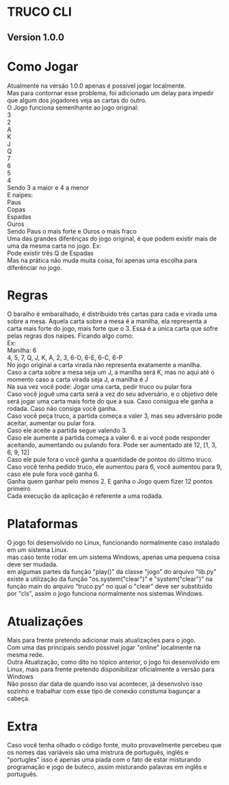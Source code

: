 # TRUCO CLI
## Version 1.0.0

# Como Jogar
Atualmente na versão 1.0.0 apenas é possível jogar localmente.<br>
Mas para contornar esse problema, foi adicionado um delay para impedir que algum dos jogadores veja as cartas do outro.<br>
O Jogo funciona semenlhante ao jogo original:<br>
3<br>
2<br>
A<br>
K<br>
J<br>
Q<br>
7<br>
6<br>
5<br>
4<br>
Sendo 3 a maior e 4 a menor<br>
E naipes:<br>
Paus<br>
Copas<br>
Espadas<br>
Ouros<br>
Sendo Paus o mais forte e Ouros o mais fraco<br>
Uma das grandes diferênças do jogo original, é que podem existir mais de uma da mesma carta no jogo. Ex:<br>
Pode existir três Q de Espadas<br>
Mas na prática não muda muita coisa, foi apenas uma escolha para diferênciar no jogo.<br>

# Regras
O baralho é embaralhado, é distribuido três cartas para cada e virada uma sobre a mesa. Aquela carta sobre a mesa é a manilha, ela representa a carta mais forte do jogo, mais forte que o 3. Essa é a única carta que sofre pelas regras dos naipes. Ficando algo como:<br>
Ex:<br>
Manilha: 6<br>
4, 5, 7, Q, J, K, A, 2, 3, 6-O, 6-E, 6-C, 6-P<br>
No jogo original a carta virada não representa exatamente a manilha.<br>
Caso a carta sobre a mesa seja um J, a manilha será K, mas no aqui até o momento caso a carta virada seja J, a manilha é J<br>
Na sua vez você pode: Jogar uma carta, pedir truco ou pular fora<br>
Caso você joguê uma carta será a vez do seu adversário, e o objetivo dele será jogar uma carta mais forte do que a sua. Caso consigua ele ganha a rodada. Caso não consiga você ganha.<br>
Caso você peça truco, a partida começa a valer 3, mas seu adversário pode aceitar, aumentar ou pular fora.<br>
Caso ele aceite a partida segue valendo 3.<br>
Caso ele aumente a partida começa a valer 6. e ai você pode responder aceitando, aumentando ou pulando fora. Pode ser aumentado até 12, [1, 3, 6, 9, 12]<br>
Caso ele pule fora o você ganha a quantidade de pontos do último truco. Caso você tenha pedido truco, ele aumentou para 6, você aumentou para 9, caso ele pule fora você ganha 6.<br>
Ganha quem ganhar pelo menos 2. E ganha o Jogo quem fizer 12 pontos primeiro<br>
Cada execução da aplicação é referente a uma rodada.<br>

# Plataformas
O jogo foi desenvolvido no Linux, funcionando normalmente caso instalado em um sistema Linux.<br>
mas caso tente rodar em um sistema Windows, apenas uma pequena coisa deve ser mudada.<br>
em algumas partes da função "play()" da classe "jogo" do arquivo "lib.py" existe a utilização da função "os.system("clear")" e "system("clear")" na função main do arquivo "truco.py" no qual o "clear" deve ser substituido por "cls", assim o jogo funciona normalmente nos sistemas Windows.<br>

# Atualizações
Mais para frente pretendo adicionar mais atualizações para o jogo.<br>
Com uma das principais sendo possível jogar "online" localmente na mesma rede.<br>
Outra Atualização, como dito no tópico anterior, o jogo foi desenvolvido em Linux, mais para frente pretendo disponibilizar oficialmente a versão para Windows<br>
Não posso dar data de quando isso vai acontecer, já desenvolvo isso sozinho e trabalhar com esse tipo de conexão constuma bagunçar a cabeça.<br>

# Extra
Caso você tenha olhado o código fonte, muito provavelmente percebeu que os nomes das variáveis são uma mistrura de português, inglês e "portugles" isso é apenas uma piada com o fato de estar misturando programação e jogo de buteco, assim misturando palavras em inglês e português.<br>

